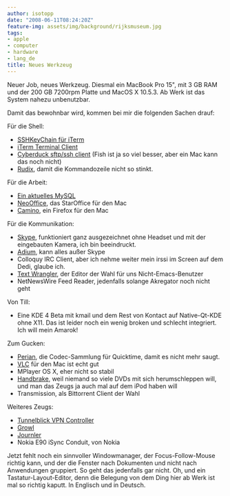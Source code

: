 ```yaml
---
author: isotopp
date: "2008-06-11T08:24:20Z"
feature-img: assets/img/background/rijksmuseum.jpg
tags:
- apple
- computer
- hardware
- lang_de
title: Neues Werkzeug
---
```


Neuer Job, neues Werkzeug. Diesmal ein MacBook Pro 15", mit 3 GB RAM und der 200 GB 7200rpm Platte und MacOS X 10.5.3. 
Ab Werk ist das System nahezu unbenutzbar. 

Damit das bewohnbar wird, kommen bei mir die folgenden Sachen drauf:

Für die Shell:

- [SSHKeyChain für iTerm](http://www.sshkeychain.org)
- [iTerm Terminal Client](http://iterm.sf.net)
- [Cyberduck sftp/ssh client](http://cyberduck.ch) (Fish ist ja so viel besser, aber ein Mac kann das noch nicht)
- [Rudix](http://rudix.sf.net), damit die Kommandozeile nicht so stinkt.

Für die Arbeit:

- [Ein aktuelles MySQL](http://www.mysql.com)
- [NeoOffice](http://www.neooffice.org), das StarOffice für den Mac
- [Camino](http://caminobrowser.org), ein Firefox für den Mac

Für die Kommunikation:

- [Skype](http://skype.com), funktioniert ganz ausgezeichnet ohne Headset und mit der eingebauten Kamera, ich bin beeindruckt.
- [Adium](http://www.adiumx.com), kann alles außer Skype 
- Colloquy IRC Client, aber ich nehme weiter mein irssi im Screen auf dem Dedi, glaube ich.
- [Text Wrangler](http://www.barebones.com), der Editor der Wahl für uns Nicht-Emacs-Benutzer
- NetNewsWire Feed Reader, jedenfalls solange Akregator noch nicht geht

Von Till:

- Eine KDE 4 Beta mit kmail und dem Rest von Kontact auf Native-Qt-KDE ohne X11. Das ist leider noch ein wenig broken und schlecht integriert. Ich will mein Amarok!

Zum Gucken:

- [Perian](http://perian.org), die Codec-Sammlung für Quicktime, damit es nicht mehr saugt.
- [VLC](http://www.videolan.org) für den Mac ist echt gut
- MPlayer OS X, eher nicht so stabil
- [Handbrake](http://handbrake.fr/?article=download), weil niemand so viele DVDs mit sich herumschleppen will, und man das Zeugs ja auch mal auf dem iPod haben will
- Transmission, als Bittorrent Client der Wahl

Weiteres Zeugs:

- [Tunnelblick VPN Controller](http://www.tunnelblick.net)
- [Growl](http://www.growl.info)
- [Journler](http://journler.com/download/index.php)
- Nokia E90 iSync Conduit, von Nokia

Jetzt fehlt noch ein sinnvoller Windowmanager, der Focus-Follow-Mouse richtig kann, und der die Fenster nach Dokumenten und nicht nach Anwendungen gruppiert.
So geht das jedenfalls gar nicht.
Oh, und ein Tastatur-Layout-Editor, denn die Belegung von dem Ding hier ab Werk ist mal so richtig kaputt.
In Englisch und in Deutsch.
